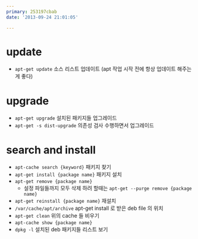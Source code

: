 ```yaml
---
primary: 253197cbab
date: '2013-09-24 21:01:05'

---
```


# update
- `apt-get update` 소스 리스트 업데이트 (apt 작업 시작 전에 항상 업데이트 해주는게 좋다)


# upgrade

- `apt-get upgrade` 설치된 패키지들 업그레이드
- `apt-get -s dist-upgrade` 의존성 검사 수행하면서 업그레이드


# search and install

- `apt-cache search {keyword}` 패키지 찾기
- `apt-get install {package name}` 패키지 설치
- `apt-get remove {package name}`
	- 설정 파일들까지 모두 삭제 하려 할때는 `apt-get --purge remove {package name}`
- `apt-get reinstall {package name}` 재설치
- `/var/cache/apt/archive` apt-get install 로 받은 deb file 의 위치 
- `apt-get clean` 위의 cache 들 비우기
- `apt-cache show {package name}`
- `dpkg -l` 설치된 deb 패키지들 리스트 보기